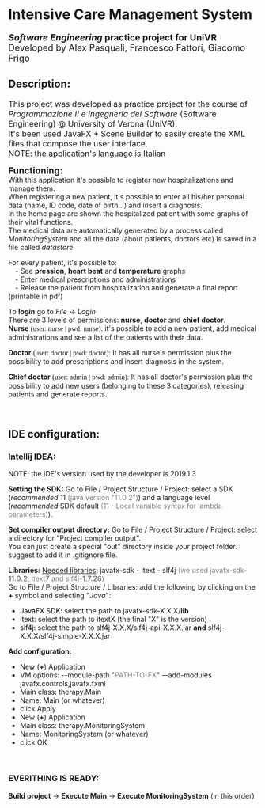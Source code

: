 # Intensive Care Management System

<font size=4>***Software Engineering* practice project for UniVR**</font><br>
<font size=4>Developed by Alex Pasquali, Francesco Fattori, Giacomo Frigo</font>

## Description:

<p>
	<font size=3>
		This project was developed as practice project for the course of <i>Programmazione II e Ingegneria del Software</i> (Software Engineering) @ University of Verona (UniVR).<br>
		It's been used JavaFX + Scene Builder to easily create the XML files that compose the user interface. <br>
		<u>NOTE: the application's language is Italian</u>
	</font>
</p>


<p>
	<font size=4><b>Functioning:</b></font><br>
	With this application it's possible to register new hospitalizations and manage them.<br>
	When registering a new patient, it's possible to enter all his/her personal data (name, ID code, date of birth...) and insert a diagnosis.<br>
	In the home page are shown the hospitalized patient with some graphs of their vital functions. <br>
	The medical data are automatically generated by a process called <i>MonitoringSystem</i> and all the data (about patients, doctors etc) is saved in a file called <i>datastore</i>
</p>

<p>
	For every patient, it's possible to: <br>
	&emsp;- See <b>pression</b>, <b>heart beat</b> and <b>temperature</b> graphs <br>
	&emsp;- Enter medical prescriptions and administrations <br>
	&emsp;- Release the patient from hospitalization and generate a final report (printable in pdf)
</p>


To **login** go to *File* -> *Login*<br>
There are 3 levels of permissions: **nurse**, **doctor** and **chief doctor**.<br>
**Nurse** <font face="consolas">(user: nurse | pwd: nurse):</font>
it's possible to add a new patient, add medical administrations and see a list of the patients with their data.

**Doctor** <font face="consolas">(user: doctor | pwd: doctor):</font>
It has all nurse's permission plus the possibility to add prescriptions and insert diagnosis in the system.

**Chief doctor** <font face="consolas">(user: admin | pwd: admin):</font>
It has all doctor's permission plus the possibility to add new users (belonging to these 3 categories), releasing patients and generate reports.

<br>


## IDE configuration:
### Intellij IDEA:

NOTE: the IDE's version used by the developer is 2019.1.3

**Setting the SDK:** Go to File / Project Structure / Project: select a SDK (*recommended* 11 <font color="gray">(java version "11.0.2")</font>) and a language level (*recommended* SDK default <font color="gray">(11 - Local varaible syntax for lambda parameters)</font>).

**Set compiler output directory:** Go to File / Project Structure / Project: select a directory for "Project compiler output".<br>
You can just create a special "out" directory inside your project folder. I suggest to add it in .gitignore file.

**Libraries:** <u>Needed libraries</u>: javafx-sdk - itext - slf4j
<font color="gray">
	(we used javafx-sdk-<b>11.0.2</b>, itext<b>7</b> and slf4j-<b>1.7.26</b>)
</font>
<br>
Go to File / Project Structure / Libraries: add the following by clicking on the **+** symbol and selecting "*Java*":
<br>
- <font color="black">JavaFX SDK:</font> select the path to javafx-sdk-X.X.X/**lib**<br>
- <font color="black">itext:</font> select the path to itextX (the final "X" is the version)<br>
- <font color="black">slf4j:</font> select the path to slf4j-X.X.X/slf4j-api-X.X.X.jar **and** slf4j-X.X.X/slf4j-simple-X.X.X.jar

**Add configuration:** <br>
- New (<b>+</b>) Application <br>
- VM options: --module-path "<font color="gray">PATH-TO-FX</font>" --add-modules javafx.controls,javafx.fxml <br>
- Main class: therapy.Main <br>
- Name: Main (or whatever) <br>
- click Apply <br>
- New (<b>+</b>) Application <br>
- Main class: therapy.MonitoringSystem <br>
- Name: MonitoringSystem (or whatever) <br>
- click OK
<br>

### EVERITHING IS READY:
**Build project** ->
**Execute Main** ->
**Execute MonitoringSystem** (in this order)